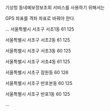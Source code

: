 기상청 동네예보정보조회 서비스를 사용하기 위해서는 

GPS 좌표를 격좌 좌표로 바꿔야 한다.

...
서울특별시	서초구	서초1동	61	125

서울특별시	서초구	서초2동	61	125

서울특별시	서초구	서초3동	60	125

서울특별시	서초구	서초4동	61	125	

서울특별시	서초구	잠원동	60	126	

서울특별시	서초구	반포본동	60	125	

서울특별시	서초구	반포1동	60	125	

...
